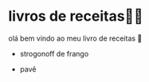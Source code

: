 # livros de receitas:man_cook:

olá  bem vindo ao meu livro de receitas :wave:

- strogonoff de frango 

- pavê
